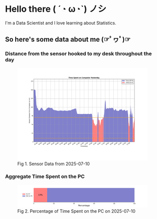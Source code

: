 
# Hello there ( ´◔ ω◔`) ノシ

I'm a Data Scientist and I love learning about Statistics.

## So here's some data about me (☞ﾟヮﾟ)☞


### Distance from the sensor hooked to my desk throughout the day
<figure>
  <picture>
    <source media="(prefers-color-scheme: dark)" srcset="Pi/readme/graphs/lineplot/dark-plot-2025-07-10.png">
    <source media="(prefers-color-scheme: light)" srcset="Pi/readme/graphs/lineplot/light-plot-2025-07-10.png">
    <img alt="Shows a black logo in light color mode and a white one in dark color mode." src="Pi/readme/graphs/lineplot/light-plot-2025-07-10.png">
  </picture>
  <figcaption>Fig 1. Sensor Data from 2025-07-10</figcaption>
</figure>



### Aggregate Time Spent on the PC
<figure>
  <picture>
    <source media="(prefers-color-scheme: dark)" srcset="Pi/readme/graphs/barplot/dark-plot-2025-07-10.png">
    <source media="(prefers-color-scheme: light)" srcset="Pi/readme/graphs/barplot/light-plot-2025-07-10.png">
    <img alt="Shows a black logo in light color mode and a white one in dark color mode." src="Pi/readme/graphs/barplot/light-plot-2025-07-10.png">
  </picture>
  <figcaption>Fig 2. Percentage of Time Spent on the PC on 2025-07-10</figcaption>
</figure>
